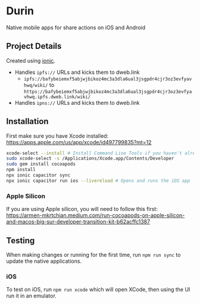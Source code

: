 # Durin

Native mobile apps for share actions on iOS and Android

## Project Details

Created using [ionic](https://ionicframework.com/docs/cli/commands/start).

- Handles `ipfs://` URLs and kicks them to dweb.link
  - `ipfs://bafybeiemxf5abjwjbikoz4mc3a3dla6ual3jsgpdr4cjr3oz3evfyavhwq/wiki/` to `https://bafybeiemxf5abjwjbikoz4mc3a3dla6ual3jsgpdr4cjr3oz3evfyavhwq.ipfs.dweb.link/wiki/`
- Handles `ipns://` URLs and kicks them to dweb.link

## Installation

First make sure you have Xcode installed: https://apps.apple.com/us/app/xcode/id497799835?mt=12

```sh
xcode-select --install # Install Command Line Tools if you haven't already.
sudo xcode-select -s /Applications/Xcode.app/Contents/Developer
sudo gem install cocoapods
npm install
npx ionic capacitor sync
npx ionic capacitor run ios --livereload # Opens and runs the iOS app - you will pick which device to run it on. If you have a physical device plugged in, you can select that as well.
```

### Apple Silicon

If you are using Apple silicon, you will need to follow this first: https://armen-mkrtchian.medium.com/run-cocoapods-on-apple-silicon-and-macos-big-sur-developer-transition-kit-b62acffc1387

## Testing

When making changes or running for the first time, run `npm run sync` to update the native applications.

### iOS

To test on iOS, run `npm run xcode` which will open XCode, then using the UI run it in an emulator.